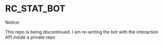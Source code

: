 # RC_STAT_BOT

Notice:

This repo is being discontinued. I am re-writing the bot with the interaction API inside a private repo
